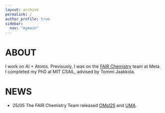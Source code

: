 ```yaml
---
layout: archive
permalink: /
author_profile: true
sidebar:
  nav: "mymain"
---
```


<h1>ABOUT</h1>

I work on AI + Atoms. Previously, I was on the [FAIR Chemistry](https://fair-chem.github.io/) team at Meta. I completed my PhD at MIT CSAIL, advised by <a style="text-decoration:none" href="https://people.csail.mit.edu/tommi/tommi.html">Tommi Jaakkola.

<h1>NEWS</h1>

- 25/05 The FAIR Chemistry Team released [OMol25](https://huggingface.co/facebook/OMol25) and [UMA](https://huggingface.co/facebook/UMA).